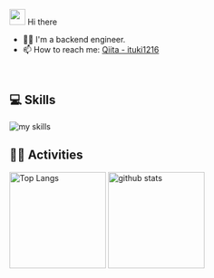 <img src="https://media.giphy.com/media/hvRJCLFzcasrR4ia7z/giphy.gif" width="28"> Hi there

- 🧑‍💻 I'm a backend engineer.
- 📫 How to reach me: [Qiita - ituki1216](https://qiita.com/ituki1216)
<br>

## 💻 Skills
<img alt="my skills" src="https://skillicons.dev/icons?theme=dark&perline=7&i=html,python,js,typescript, css, docker,php,laravel,react" />
<br>

## 🏃‍♀️ Activities
<div align="left"> 
  <img alt="Top Langs" height="170px" src="https://github-readme-stats.vercel.app/api?username=ituki1216&theme=vue-dark&layout=compact" />
  <img alt="github stats" height="170px" src="https://github-readme-stats.vercel.app/api/top-langs/?username=ituki1216&theme=vue-dark&layout=compact" />
</div>
